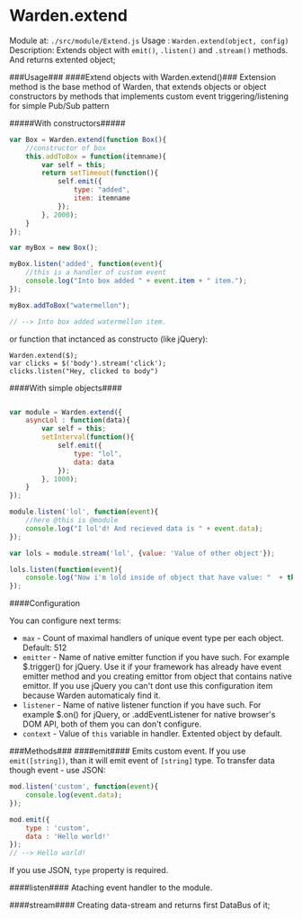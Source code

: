 Warden.extend
=========

Module at: `./src/module/Extend.js`
Usage : `Warden.extend(object, config)`
Description: Extends object with `emit()`, `.listen()` and `.stream()` methods. And returns extented object;

###Usage###
####Extend objects with Warden.extend()###
Extension method is the base method of Warden, that extends objects or object constructors by methods that implements custom event triggering/listening for simple Pub/Sub pattern

#####With constructors#####
```js
var Box = Warden.extend(function Box(){
	//constructor of box
	this.addToBox = function(itemname){
		var self = this;
		return setTimeout(function(){
			self.emit({
				type: "added",
				item: itemname
			});
		}, 2000);
	}
});

var myBox = new Box();

myBox.listen('added', function(event){
	//this is a handler of custom event
	console.log("Into box added " + event.item + " item.");
});

myBox.addToBox("watermellon");

// --> Into box added watermellon item.

```
or function that inctanced as constructo (like jQuery): 
```
Warden.extend($);
var clicks = $('body').stream('click');
clicks.listen("Hey, clicked to body")
```

####With simple objects####
```js

var module = Warden.extend({
	asyncLol : function(data){
		var self = this;
		setInterval(function(){
			self.emit({
				type: "lol",
				data: data
			});
		}, 1000);
	}
});

module.listen('lol', function(event){
	//here @this is @module
	console.log("I lol'd! And recieved data is " + event.data);
});

var lols = module.stream('lol', {value: 'Value of other object'});

lols.listen(function(event){
	console.log("Now i'm lold inside of object that have value: "  + this.value);
});
```

####Configuration

You can configure next terms:
-  `max` - Count of maximal handlers of unique event type per each object. Default: 512
-  `emitter` - Name of native emitter function if you have such. For example $.trigger() for jQuery. Use it if your framework has already have event emitter method and you creating emittor from object that contains native emittor. If you use jQuery you can't dont use this configuration item because Warden automaticaly find it.
-  `listener` - Name of native listener function if you have such. For example $.on() for jQuery, or .addEventListener for native browser's DOM API, both of them you can don't configure. 
-  `context` - Value of `this` variable in handler. Extented object by default.

###Methods###
####emit####
Emits custom event. If you use `emit([string])`, than it will emit event of `[string]` type. To transfer data though event - use JSON:
```js
mod.listen('custom', function(event){
	console.log(event.data);
});

mod.emit({
	type : 'custom',
	data : 'Hello world!'
});
// --> Hello world!
```

If you use JSON, `type` property is required.

####listen####
Ataching event handler to the module. 

####stream####
Creating data-stream and returns first DataBus of it;




